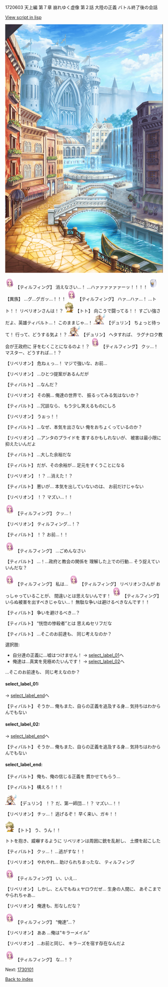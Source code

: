 1720603 天上編 第７章 崩れゆく虚像 第２話 大陸の正義 バトル終了後の会話

[View script in lisp](../scripts/1720603.txt)

![006_town.png](../images/backgrounds/006_town.png)

<img src="../images/units/101411.png" alt="101411.png" height="34"/>
【ティルフィング】
消えなさい…！
…ハァァァァァァーッ！！！！

<img src="../images/units/810004.png" alt="810004.png" height="34"/>
【異族】
…グ…グガッ…！！！

<img src="../images/units/101411.png" alt="101411.png" height="34"/>
【ティルフィング】
ハァ…ハァ…！
…トト！！
リベリオンさんは！？

<img src="../images/units/4.png" alt="4.png" height="34"/>
【トト】
向こうで闘ってる！！
すごい強さだよ、英雄ティバルト…！
このままじゃ…！

<img src="../images/units/0.png" alt="0.png" height="34"/>
【デュリン】
ちょっと待って！
行って、どうする気よ！？

<img src="../images/units/0.png" alt="0.png" height="34"/>
【デュリン】
ヘタすれば、
ラグナロク教会が王政府に
牙をむくことになるのよ！？

<img src="../images/units/101411.png" alt="101411.png" height="34"/>
【ティルフィング】
クッ…！
マスター、どうすれば…！？

【リベリオン】
危ねぇっ…！
マジで強いな、お前…

【リベリオン】
…ひとつ提案があるんだが

【ティバルト】
…なんだ？

【リベリオン】
その腕…
俺達の世界で、
振るってみる気はないか？

【ティバルト】
…冗談なら、
もう少し笑えるものにしろ

【リベリオン】
うぉっ！！

【ティバルト】
…なぜ、本気を出さない
俺をおちょくっているのか？

【リベリオン】
…アンタのプライドを
害するかもしれないが、
被害は最小限に抑えたいんだよ

【ティバルト】
…大した余裕だな

【ティバルト】
だが、その余裕が…
足元をすくうことになる

【リベリオン】
！？
…消えた！？

【ティバルト】
悪いが…
本気を出していないのは、
お前だけじゃない

【リベリオン】
！？
マズい…！！

<img src="../images/units/101411.png" alt="101411.png" height="34"/>
【ティルフィング】
クッ…！

【リベリオン】
ティルフィング…！？

【ティバルト】
！？
お前…！！

<img src="../images/units/101411.png" alt="101411.png" height="34"/>
【ティルフィング】
…ごめんなさい

【ティバルト】
…！…政府と教会の関係を
理解した上での行動…
そう捉えていいんだな？

<img src="../images/units/101411.png" alt="101411.png" height="34"/>
【ティルフィング】
私は…

<img src="../images/units/101411.png" alt="101411.png" height="34"/>
【ティルフィング】
リベリオンさんが
おっしゃっていることが、
間違いとは思えないんです！

<img src="../images/units/101411.png" alt="101411.png" height="34"/>
【ティルフィング】
いらぬ被害を出すべきじゃない…！
無駄な争いは避けるべきなんです！！

【ティバルト】
争いを避けるべき…？

【ティバルト】
“恍惚の惨殺者”とは
思えぬセリフだな

【ティバルト】
…そこのお前達も、
同じ考えなのか？

選択肢:
- 自分達の正義に…嘘はつけません！ → [select_label_01](#select_label_01)へ
- 俺達は…真実を見極めたいんです！ → [select_label_02](#select_label_02)へ

…そこのお前達も、
同じ考えなのか？

#### select_label_01:
 → [select_label_end](#select_label_end)へ

【ティバルト】
そうか…
俺もまた、自らの正義を追及する身…
気持ちはわからんでもない

#### select_label_02:
 → [select_label_end](#select_label_end)へ

【ティバルト】
そうか…
俺もまた、自らの正義を追及する身…
気持ちはわからんでもない

#### select_label_end:

【ティバルト】
俺も、俺の信じる正義を
貫かせてもらう…

【ティバルト】
構えろ！！！

<img src="../images/units/0.png" alt="0.png" height="34"/>
【デュリン】
！？
だ、第一師団…！？
マズい…！！

【リベリオン】
チッ…！
逃げるぞ！
早く来い、ガキ！！

<img src="../images/units/4.png" alt="4.png" height="34"/>
【トト】
う、うん！！

トトを抱き、威嚇するように
リベリオンは周囲に銃を乱射し、
土煙を起こした

【ティバルト】
クッ…！
…逃がすな！！

【リベリオン】
やれやれ…
助けられちまったな、
ティルフィング

<img src="../images/units/101411.png" alt="101411.png" height="34"/>
【ティルフィング】
い、いえ…

【リベリオン】
しかし、とんでもねぇヤロウだぜ…
生身の人間に、
あそこまでやられちゃあ…

【リベリオン】
俺達も、形なしだな？

<img src="../images/units/101411.png" alt="101411.png" height="34"/>
【ティルフィング】
“俺達”…？

【リベリオン】
ああ
…俺は“キラーメイル”

【リベリオン】
…お前と同じ、
キラ－ズを宿す存在なんだよ

<img src="../images/units/101411.png" alt="101411.png" height="34"/>
【ティルフィング】
な…！？

Next: [1730101](1730101.md)

[Back to index](index.md)

